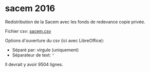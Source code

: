# sacem 2016

Redistribution de la Sacem avec les fonds de redevance copie privée.

Fichier csv: [sacem.csv](sacem.csv)

Options d'ouverture du csv (ici avec LibreOffice):

 - Séparé par: virgule (uniquement)
 - Séparateur de text: `"`

Il devrait y avoir 9504 lignes.
